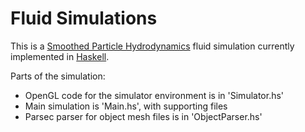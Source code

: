 Fluid Simulations
=========

This is a [Smoothed Particle Hydrodynamics](http://en.wikipedia.org/wiki/Smoothed_particle_hydrodynamics) fluid simulation currently implemented in [Haskell](http://www.haskell.org).

Parts of the simulation:
  * OpenGL code for the simulator environment is in 'Simulator.hs'
  * Main simulation is 'Main.hs', with supporting files
  * Parsec parser for object mesh files is in 'ObjectParser.hs'
